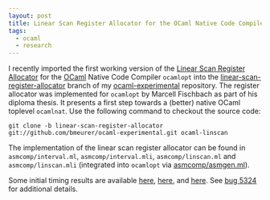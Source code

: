 ```yaml
---
layout: post
title: Linear Scan Register Allocator for the OCaml Native Code Compiler
tags:
  - ocaml
  - research
---
```


I recently imported the first working version of the [Linear Scan Register Allocator](http://www.cs.ucla.edu/~palsberg/course/cs132/linearscan.pdf) for the [OCaml](http://caml.inria.fr/ocaml) Native Code Compiler `ocamlopt` into the [linear-scan-register-allocator](https://github.com/bmeurer/ocaml-experimental/tree/linear-scan-register-allocator) branch of my [ocaml-experimental](https://github.com/bmeurer/ocaml-experimental) repository. The register allocator was implemented for `ocamlopt` by Marcell Fischbach as part of his diploma thesis. It presents a first step towards a (better) native OCaml toplevel `ocamlnat`. Use the following command to checkout the source code:

```
git clone -b linear-scan-register-allocator git://github.com/bmeurer/ocaml-experimental.git ocaml-linscan
```

The implementation of the linear scan register allocator can be found in `asmcomp/interval.ml`, `asmcomp/interval.mli`, `asmcomp/linscan.ml` and `asmcomp/linscan.mli` (integrated into `ocamlopt` via [asmcomp/asmgen.ml](https://github.com/bmeurer/ocaml-experimental/commit/741802a5cde4e4ea3ee58dfa91c8832b5bb86544#asmcomp/asmgen.ml)).

Some initial timing results are available [here](http://ps.informatik.uni-siegen.de/~meurer/tmp/compiletime_timings.pdf), [here](http://ps.informatik.uni-siegen.de/~meurer/tmp/linscan-i7-i386-timings.pdf), and [here](http://ps.informatik.uni-siegen.de/~meurer/tmp/runtime_timings.pdf). See [bug 5324](http://caml.inria.fr/mantis/view.php?id=5324) for additional details.
